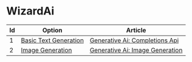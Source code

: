 # WizardAi

| Id  | Option                                                     | Article     |
| --- | ------------------------------------------------------------| ----------- |
| 1 | [Basic Text Generation](./Service/WizardAi.Service/CQRS/Completion/Queries/FullTextCompletionQueryHandler.cs) | [Generative Ai: Completions Api](https://medium.com/@ChessWizard/generative-ai-completions-api-465325c1d32a) |
| 2 | [Image Generation](./Service/WizardAi.Service/CQRS/Image/Commands/TextToImageGenerationCommandHandler.cs) | [Generative Ai: Image Generation](https://medium.com/@ChessWizard/generative-ai-image-generation-0b09501ffa69) |
